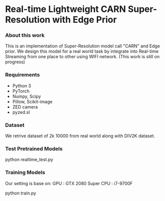 # Real-time Lightweight CARN Super-Resolution with Edge Prior

### About this work
This is an implementation of Super-Resolution model call "CARN" and Edge prior. We design this model for a real world task
by integrate into Real-time Streaming from one place to other using WIFI network.
(This work is still on progress)

### Requirements
- Python 3
- PyTorch
- Numpy, Scipy
- Pillow, Scikit-image
- ZED camera
- pyzed.sl

### Dataset
We retrive dataset of 2k 10000 from real world along with DIV2K dataset.

### Test Pretrained Models
python realtime_test.py

### Training Models
Our setting is base on:
GPU : GTX 2080 Super
CPU : i7-9700F

python train.py
